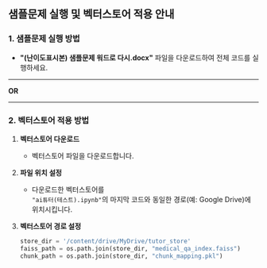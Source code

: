 ## 샘플문제 실행 및 벡터스토어 적용 안내

### 1. 샘플문제 실행 방법

- **"(난이도표시본) 샘플문제 워드로 다시.docx"** 파일을 다운로드하여 전체 코드를 실행하세요.

---

**OR**

---

### 2. 벡터스토어 적용 방법

1. **벡터스토어 다운로드**
   - 벡터스토어 파일을 다운로드합니다.

2. **파일 위치 설정**
   - 다운로드한 벡터스토어를  
     `"ai튜터(테스트).ipynb"`의 마지막 코드와 동일한 경로(예: Google Drive)에 위치시킵니다.

3. **벡터스토어 경로 설정**
   ```python
   store_dir = '/content/drive/MyDrive/tutor_store'
   faiss_path = os.path.join(store_dir, "medical_qa_index.faiss")
   chunk_path = os.path.join(store_dir, "chunk_mapping.pkl")
